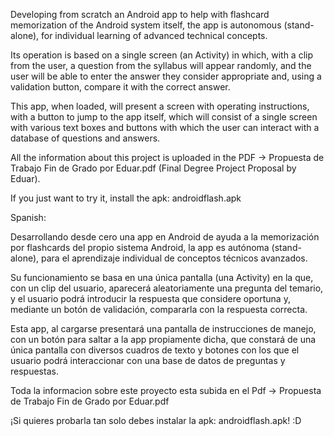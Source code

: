 Developing from scratch an Android app to help with flashcard memorization of the Android system itself, the app is autonomous (stand-alone), for individual learning of advanced technical concepts.

Its operation is based on a single screen (an Activity) in which, with a clip from the user, a question from the syllabus will appear randomly, and the user will be able to enter the answer they consider appropriate and, using a validation button, compare it with the correct answer.

This app, when loaded, will present a screen with operating instructions, with a button to jump to the app itself, which will consist of a single screen with various text boxes and buttons with which the user can interact with a database of questions and answers.

All the information about this project is uploaded in the PDF ->
Propuesta de Trabajo Fin de Grado por Eduar.pdf (Final Degree Project Proposal by Eduar).

If you just want to try it, install the apk: androidflash.apk

Spanish:

Desarrollando desde cero una app en Android de ayuda a la memorización por flashcards del propio sistema Android, la app es autónoma (stand-alone), para el aprendizaje individual de conceptos técnicos avanzados.

Su funcionamiento se basa en una única pantalla (una Activity) en la que, con un clip del usuario, aparecerá aleatoriamente una pregunta del temario, y el usuario podrá introducir la respuesta que considere oportuna y, mediante un botón de validación, compararla con la respuesta correcta.

Esta app, al cargarse presentará una pantalla de instrucciones de manejo, con un botón para saltar a la app propiamente dicha, que constará de una única pantalla con diversos cuadros de texto y botones con los que el usuario podrá interaccionar con una base de datos de preguntas y respuestas.

Toda la informacion sobre este proyecto esta subida en el Pdf ->
Propuesta de Trabajo Fin de Grado por Eduar.pdf

¡Si quieres probarla tan solo debes instalar la apk: androidflash.apk! :D
